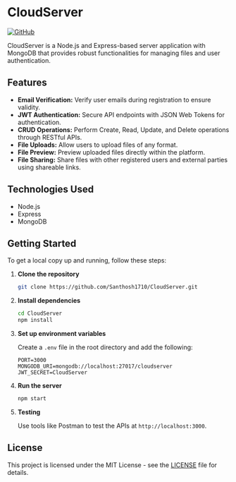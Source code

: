 
# CloudServer

[![GitHub](https://img.shields.io/badge/GitHub-CloudServer-blue.svg)](https://github.com/your-username/CloudServer)

CloudServer is a Node.js and Express-based server application with MongoDB that provides robust functionalities for managing files and user authentication.

## Features

- **Email Verification:** Verify user emails during registration to ensure validity.
- **JWT Authentication:** Secure API endpoints with JSON Web Tokens for authentication.
- **CRUD Operations:** Perform Create, Read, Update, and Delete operations through RESTful APIs.
- **File Uploads:** Allow users to upload files of any format.
- **File Preview:** Preview uploaded files directly within the platform.
- **File Sharing:** Share files with other registered users and external parties using shareable links.

## Technologies Used

- Node.js
- Express
- MongoDB

## Getting Started

To get a local copy up and running, follow these steps:

1. **Clone the repository**

   ```bash
   git clone https://github.com/Santhosh1710/CloudServer.git
   ```

2. **Install dependencies**

   ```bash
   cd CloudServer
   npm install
   ```

3. **Set up environment variables**

   Create a `.env` file in the root directory and add the following:

   ```plaintext
   PORT=3000
   MONGODB_URI=mongodb://localhost:27017/cloudserver
   JWT_SECRET=CloudServer
   ```

4. **Run the server**

   ```bash
   npm start
   ```

5. **Testing**

   Use tools like Postman to test the APIs at `http://localhost:3000`.

## License

This project is licensed under the MIT License - see the [LICENSE](LICENSE) file for details.
